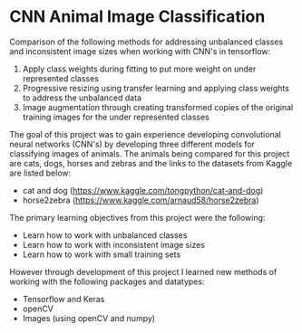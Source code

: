 # CNN Animal Image Classification
Comparison of the following methods for addressing unbalanced classes and inconsistent image sizes when working with CNN's in tensorflow:

1. Apply class weights during fitting to put more weight on under represented classes
2. Progressive resizing using transfer learning and applying class weights to address the unbalanced data
3. Image augmentation through creating transformed copies of the original training images for the under represented classes

The goal of this project was to gain experience developing convolutional neural networks (CNN's) by developing three different models for classifying images of animals. The animals being compared for this project are cats, dogs, horses and zebras and the links to the datasets from Kaggle are listed below:

* cat and dog (https://www.kaggle.com/tongpython/cat-and-dog)
* horse2zebra (https://www.kaggle.com/arnaud58/horse2zebra)

The primary learning objectives from this project were the following:
* Learn how to work with unbalanced classes
* Learn how to work with inconsistent image sizes
* Learn how to work with small training sets

However through development of this project I learned new methods of working with the following packages and datatypes:
* Tensorflow and Keras
* openCV
* Images (using openCV and numpy)
